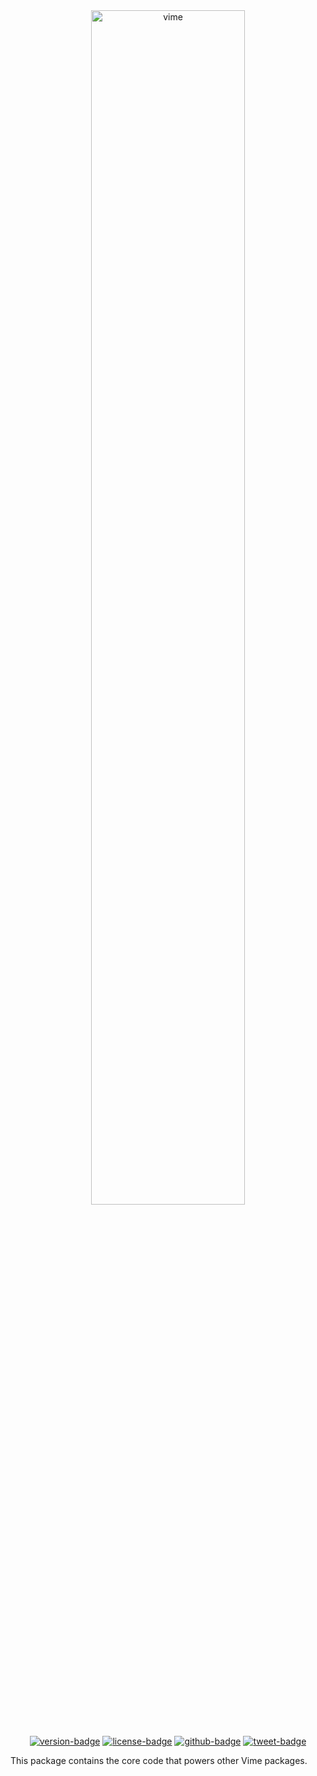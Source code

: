 <div align="center">
  <a href="#">
    <img
      width="70%"
      alt="vime"
      src="https://raw.githubusercontent.com/vime-js/vime/master/static/brand/vime-core--dark.svg?sanitize=true"
    />
  </a>

  <br />
  <br />

  [![version-badge]][package]
  [![license-badge]][license]
  [![github-badge]][github]
  [![tweet-badge]][tweet]
</div>

This package contains the core code that powers other Vime packages.

[package]: https://www.npmjs.com/package/@vime-js/core
[version-badge]: https://img.shields.io/npm/v/@vime-js/core?style=flat-square
[license]: https://github.com/vime-js/vime/blob/master/LICENSE
[license-badge]: https://img.shields.io/github/license/vime-js/vime?color=blue&style=flat-square
[tweet]: https://twitter.com/intent/tweet?text=Check%20out%20Vime%20%28https%3A%2F%2Fgithub.com%2Fvime-js%2Fvime%29%2C%20it%20makes%20embedding%20and%20using%20media%20players%20for%20the%20web%20simple.%20It%20supports%20Html5%2C%20YouTube%2C%20Dailymotion%2C%20Vimeo%20and%20more%20to%20come%21
[tweet-badge]: https://img.shields.io/twitter/url?style=social&url=https%3A%2F%2Fgithub.com%2Fvime-js%2Fvime
[github]: https://github.com/vime-js/vime
[github-badge]: https://img.shields.io/github/stars/vime-js/vime?style=social
